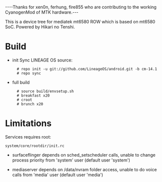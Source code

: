 ----Thanks for xen0n, ferhung, fire855 who are contributing to the working CyanogenMod of MTK hardware.---

This is a device tree for mediatek mt6580 ROW which is based on mt6580 SoC. Powered by Hikari no Tenshi.
# Build

* init
  Sync LINEAGE OS source:

        # repo init -u git://github.com/LineageOS/android.git -b cm-14.1        
        # repo sync

* full build
        
        # source build/envsetup.sh
        # breakfast x20
        # croot
        # brunch x20

# Limitations

Services requires root:

`system/core/rootdir/init.rc`

  * surfaceflinger depends on sched_setscheduler calls, unable to change process priority from 'system' user (default user 'system')

  * mediaserver depends on /data/nvram folder access, unable to do voice calls from 'media' user (default user 'media')
